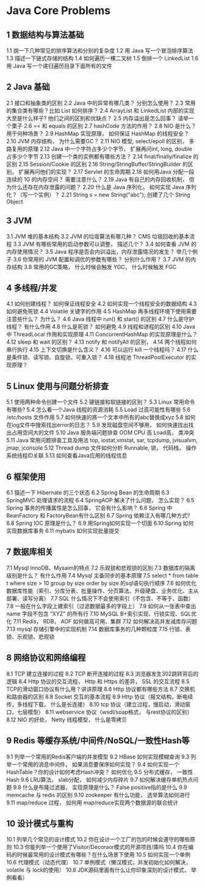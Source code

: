 # Java Core Problems

## 1 数据结构与算法基础
1.1 說一下几种常见的排序算法和分别的复杂度
1.2 用 Java 写一个冒泡排序算法
1.3 描述一下链式存储的结构
1.4 如何遍历一棵二叉树
1.5 倒排一个 LinkedList
1.6 用 Java 写一个递归遍历目录下面所有的文件

## 2 Java 基础
2.1 接口和抽象类的区别
2.2 Java 中的异常有哪几类？ 分别怎么使用？
2.3 常用的集合类有哪些？比如 List 如何排序？
2.4 ArrayList 和 LinkedList 内部的实现大至是什么样子? 他们之间的区别和优缺点？
2.5 内存溢出是怎么回事？ 请举一个栗子
2.6 == 和 equals 的区别
2.7 hashCode 方法的作用？
2.8 NIO 是什么？ 用于何种场景？
2.9 HashMap 实现原理， 如何保证 HashMap 的线程安全？
2.10 JVM 内存结构， 为什么需要GC？
2.11 NIO 模型, select/epoll 的区别， 多路复用的原理
2.12 Java 中一个字符占多少个字节， 扩展再问int, long, double 占多少个字节
2.13 创建一个类的实例都有哪些方法？
2.14 final/finally/finalize 的区别
2.15 Session/Cookie 的区别
2.16 String/StringBuffer/StringBuilder 的区别， 扩展再问他们的实现？
2.17 Servlet 的生命周期
2.18 如何用Java 分配一段连续的 1G 的内存空间？ 需要注意什么？
2.19 Java 有自己的内存回收机制， 但为什么还存在内存泄露的问题？
2.20 什么是 Java 序列化， 如何实现 Java 序列化？（写一个实例）？
2.21 String s = new String("abc"); 创建了几个 String Object

## 3 JVM
3.1 JVM 堆的基本结构
3.2 JVM 的垃圾算法有哪几种？ CMS 垃圾回收的基本流程
3.3 JVM 有哪些常用的启动参数可以调整， 描述几个？
3.4 如何查看 JVM 的内存使用情况？
3.5 Java 程序是否会内训溢出，内存泄露情况的发生？ 举几个例子
3.6 你常用的 JVM 配置和调优的参数有哪些？ 分别什么作用？
3.7 JVM 的内存结构
3.8 常用的GC策略， 什么时候会触发 YGC， 什么时候触发 FGC

## 4 多线程/并发
4.1 如何创建线程？ 如何保证线程安全
4.2 如何实现一个线程安全的数据结构
4.3 如何避免死锁
4.4 Volatile 关键字的作用
4.5 HashMap 再多线程环境下使用需要注意些什么？ 为什么？
4.6 Java 线程中 run() 和 start() 的区别
4.7 什么是守护线程？ 有什么作用
4.8 什么是死锁？ 如何避免
4.9 线程和进程的区别
4.10 Java 中 ThreadLocal 作用和实现原理
4.11 ConcurrentHashMap 的实现原理是什么？
4.12 sleep 和 wait 的区别？
4.13 notify 和 notifyAll 的区别，
4.14 两个线程如何串行执行
4.15 上下文切换是什么含义？
4.16 可以运行 kill 一个线程吗？
4.17 什么是条件锁、读写锁、自旋锁、可重入锁？
4.18 线程池 ThreadPoolExecutor 的实现原理？

## 5 Linux 使用与问题分析排查
5.1 使用两种命令创建一个文件
5.2 硬链接和软链接的区别？
5.3 Linux 常用命令有哪些?
5.4 怎么看一个Java 线程的资源消耗
5.5 Load 过高可能性有哪些
5.6 /etc/hosts 文件作用
5.7 如何快速的將一个文本中所有的abc替换成xyz
5.8 如何在log文件中搜索找出error的日志？
5.9 发现磁盘空间不够用， 如何快速找出找出占用空间大的文件
5.10 Java 服务端问题排查 OOM CPU 高 Load高， 类冲突
5.11 Java 常用问题排查工具及用法 top, iostat,vmstat, sar, tcpdump, jvisualvm, jmap, jconsole
5.12 Thread dump 文件如何分析 Runnable, 锁， 代码栈， 操作系统线程ID关联
5.13 如何查看Java应用的线程信息

## 6 框架使用
6.1 描述一下 Hibernate 的三个状态
6.2 Spring Bean 的生命周期
6.3 SpringMVC 处理请求的流程
6.4 SpringAOP 解决了什么问题， 怎么实现？
6.5 Spring 事务的传播属性是怎么回事， 它会有什么影响？
6.6 Spring 中 BeanFactory 和 FactoryBean有什么区别
6.7 Spring 依赖注入有哪几种方式?
6.8 Spring IOC 原理是什么？
6.9 用Spring如何实现一个切面
6.10 Spring 如何实现数据库事务
6.11 mybatis 如何实现批量提交

## 7 数据库相关
7.1 Mysql InnoDB、Mysaim的特点
7.2 乐观锁和悲观锁的区别
7.3 数据库的隔离级别是什么？ 有什么作用
7.4 Mysql 主备同步的基本原理 
7.5 select * from table t where size > 10 group by size order by size 的sql语句执行顺序
7.6 如何优化数据库性能（索引、分库分表、批量操作、分页算法、升级硬盘、业务优化、主从部署、读写分离）
7.7 SQL 什么情况下不会使用索引（不包含、不等于、函数）
7.8 一般在什么字段上建索引（过滤数据最多的字段上）
7.9 如何从一张表中查出 name 字段不包含 “XYZ" 的所有行
7.10 MySQL B+索引实现、行锁实现、SQL优化
7.11 Redis， RDB， AOF 如何做高可用、集群
7.12 如何解决高并发减库存问题
7.13 mysql 存储引擎中的实现机制
7.14 数据库事务的几种颗粒度
7.15 行锁、表锁、乐观锁、悲观锁

## 8 网络协议和网络编程
8.1 TCP 建立连接的过程
8.2 TCP 断开连接的过程
8.3 浏览器发生302跳转背后的逻辑
8.4 Http 协议的交互流程， Http 和 Https 的差异， SSL 的交互流程
8.5 TCP的滑动窗口协议有什么用？讲讲原理
8.6 Http 协议都有哪些方法
8.7 交换机和路由器的区别
8.8 Socket 交互的基本流程
8.9 Http 协议（报文结构，断电续传，多线程下载， 什么是长连接）
8.10 tcp 协议（建立过程，慢启动，滑动窗口，七层模型）
8.11 webservice 协议（wsdl/soap格式， 与rest协议的区别）
8.12 NIO 的好处， Netty 线程模型， 什么是零拷贝

## 9 Redis 等缓存系统/中间件/NoSQL/一致性Hash等
9.1 列举一个常用的Redis客户端的并发模型
9.2 HBase 如何实现模糊查询
9.3 列举一个常用的消息中间件， 如果消息要保序如何实现？
9.4 如何实现一个HashTable？你的设计如何考虑Hash冲突？ 如何优化
9.5 分布式缓存， 一致性Hash
9.6 LRU算法， slab分配， 如何减少内存碎片
9.7 如何解决缓存单机热点问题
9.8 什么是布隆过滤器， 实现原理是什么？ False positive指的是什么
9.9 memcache 与 redis 的区别
9.10 zookeeper 有什么功能， 选举算法如何进行
9.11 map/reduce 过程， 如何用 map/reduce实现两个数据源的联合统计

## 10 设计模式与重构
10.1 列举几个常见的设计模式
10.2 你在设计一个工厂的包的时候会遵守的哪些原则
10.3 你能列举一个使用了Visitor/Decoraor模式的开源项目/庫吗
10.4 你在编码的时候最常用的设计模式有哪些？在什么场景下使用
10.5 如何实现一个单例
10.6 代理模式（动态代理）
10.7 单例模式（懒汉模式，并发初始化如何解决， volatile 与 lock的使用）
10.8 JDK源码里面有什么让你印象深刻的设计模式， 举例看看）
